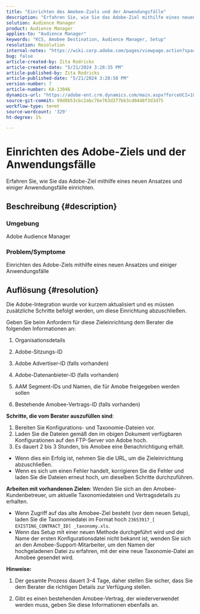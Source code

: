 ```yaml
---
title: "Einrichten des Amobee-Ziels und der Anwendungsfälle"
description: "Erfahren Sie, wie Sie das Adobe-Ziel mithilfe eines neuen Ansatzes und einiger Anwendungsfälle einrichten."
solution: Audience Manager
product: Audience Manager
applies-to: "Audience Manager"
keywords: "KCS, Amobee Destination, Audience Manager, Setup"
resolution: Resolution
internal-notes: "https://wiki.corp.adobe.com/pages/viewpage.action?spaceKey=MCPI&title=Turn+Amobee+-+AAM+Destination"
bug: false
article-created-by: Zita Rodricks
article-created-date: "5/21/2024 3:28:35 PM"
article-published-by: Zita Rodricks
article-published-date: "5/21/2024 3:28:58 PM"
version-number: 7
article-number: KA-13946
dynamics-url: "https://adobe-ent.crm.dynamics.com/main.aspx?forceUCI=1&pagetype=entityrecord&etn=knowledgearticle&id=c57a1cc9-8617-ef11-9f89-6045bd06eea5"
source-git-commit: 99d8b53cbc2abc76e763d377bb3cd0448f3d3d75
workflow-type: tm+mt
source-wordcount: '329'
ht-degree: 1%

---
```


# Einrichten des Adobe-Ziels und der Anwendungsfälle


Erfahren Sie, wie Sie das Adobe-Ziel mithilfe eines neuen Ansatzes und einiger Anwendungsfälle einrichten.

## Beschreibung {#description}


### Umgebung

Adobe Audience Manager

### Problem/Symptome

Einrichten des Adobe-Ziels mithilfe eines neuen Ansatzes und einiger Anwendungsfälle


## Auflösung {#resolution}


Die Adobe-Integration wurde vor kurzem aktualisiert und es müssen zusätzliche Schritte befolgt werden, um diese Einrichtung abzuschließen.

Geben Sie beim Anfordern für diese Zieleinrichtung dem Berater die folgenden Informationen an:

1. Organisationsdetails

2. Adobe-Sitzungs-ID

3. Adobe Advertiser-ID (falls vorhanden)

4. Adobe-Datenanbieter-ID (falls vorhanden)

5. AAM Segment-IDs und Namen, die für Amobe freigegeben werden sollen

6. Bestehende Amobee-Vertrags-ID (falls vorhanden)

<b>Schritte, die vom Berater auszufüllen sind</b>:

1. Bereiten Sie Konfigurations- und Taxonomie-Dateien vor.
2. Laden Sie die Dateien gemäß den im obigen Dokument verfügbaren Konfigurationen auf den FTP-Server von Adobe hoch.
3. Es dauert 2 bis 3 Stunden, bis Amobee eine Benachrichtigung erhält.


- Wenn dies ein Erfolg ist, nehmen Sie die URL, um die Zieleinrichtung abzuschließen.
- Wenn es sich um einen Fehler handelt, korrigieren Sie die Fehler und laden Sie die Dateien erneut hoch, um dieselben Schritte durchzuführen.


<b>Arbeiten mit vorhandenen Zielen</b>: Wenden Sie sich an den Amobee-Kundenbetreuer, um aktuelle Taxonomiedateien und Vertragsdetails zu erhalten.

- Wenn Zugriff auf das alte Amobee-Ziel besteht (vor dem neuen Setup), laden Sie die Taxonomiedatei im Format hoch `23653917_[ EXISTING_CONTRACT_ID] _taxonomy.xls`.
- Wenn das Setup mit einer neuen Methode durchgeführt wird und der Name der ersten Konfigurationsdatei nicht bekannt ist, wenden Sie sich an den Amobee-Support-Mitarbeiter, um den Namen der hochgeladenen Datei zu erfahren, mit der eine neue Taxonomie-Datei an Amobee gesendet wird.


<b>Hinweise:</b>

1. Der gesamte Prozess dauert 3-4 Tage, daher stellen Sie sicher, dass Sie dem Berater die richtigen Details zur Verfügung stellen.

2. Gibt es einen bestehenden Amobee-Vertrag, der wiederverwendet werden muss, geben Sie diese Informationen ebenfalls an.
